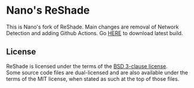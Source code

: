 Nano's ReShade
=======

This is Nano's fork of ReShade. Main changes are removal of Network Detection and adding Github Actions.
Go [HERE](https://github.com/Zayveeo5e/reshade/actions) to download latest build.


## License

ReShade is licensed under the terms of the [BSD 3-clause license](LICENSE.md).\
Some source code files are dual-licensed and are also available under the terms of the MIT license, when stated as such at the top of those files.
